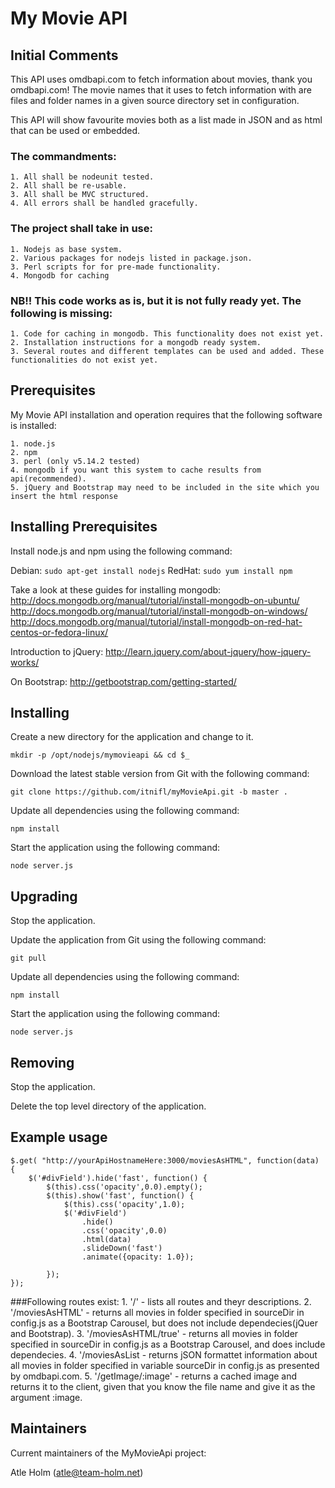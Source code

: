 My Movie API
============

Initial Comments
----------------
This API uses omdbapi.com to fetch information about movies, thank you omdbapi.com! The movie names that it uses to fetch information with are files and folder names in a given source directory set in configuration.

 This API will show favourite movies both as a list made in JSON and as html that can be used or embedded.
###  The commandments:
	1. All shall be nodeunit tested.
	2. All shall be re-usable.
	3. All shall be MVC structured.
	4. All errors shall be handled gracefully.
	
### The project shall take in use:
	1. Nodejs as base system.
	2. Various packages for nodejs listed in package.json.
	3. Perl scripts for for pre-made functionality.
	4. Mongodb for caching

### NB!! This code works as is, but it is not fully ready yet. The following is missing:
	1. Code for caching in mongodb. This functionality does not exist yet.
	2. Installation instructions for a mongodb ready system.
	3. Several routes and different templates can be used and added. These functionalities do not exist yet.


Prerequisites
-------------
My Movie API installation and operation requires that the following software is installed:

	1. node.js
	2. npm
	3. perl (only v5.14.2 tested)
	4. mongodb if you want this system to cache results from api(recommended).
	5. jQuery and Bootstrap may need to be included in the site which you insert the html response

Installing Prerequisites
------------------------
Install node.js and npm using the following command:

Debian: `sudo apt-get install nodejs` RedHat: `sudo yum install npm`

Take a look at these guides for installing mongodb:
http://docs.mongodb.org/manual/tutorial/install-mongodb-on-ubuntu/
http://docs.mongodb.org/manual/tutorial/install-mongodb-on-windows/
http://docs.mongodb.org/manual/tutorial/install-mongodb-on-red-hat-centos-or-fedora-linux/

Introduction to jQuery:
http://learn.jquery.com/about-jquery/how-jquery-works/

On Bootstrap:
http://getbootstrap.com/getting-started/

Installing
----------
Create a new directory for the application and change to it.

`mkdir -p /opt/nodejs/mymovieapi && cd $_`

Download the latest stable version from Git with the following command:

`git clone https://github.com/itnifl/myMovieApi.git -b master .`

Update all dependencies using the following command:

`npm install`

Start the application using the following command:

`node server.js`

Upgrading
---------
Stop the application.

Update the application from Git using the following command:

`git pull`

Update all dependencies using the following command:

`npm install`

Start the application using the following command:

`node server.js`

Removing
--------
Stop the application.

Delete the top level directory of the application.

Example usage
-------------

```
$.get( "http://yourApiHostnameHere:3000/moviesAsHTML", function(data) {
	$('#divField').hide('fast', function() {
		$(this).css('opacity',0.0).empty();
		$(this).show('fast', function() {
			$(this).css('opacity',1.0);
			$('#divField')
		        .hide()
		        .css('opacity',0.0)
		        .html(data)
		        .slideDown('fast')
		        .animate({opacity: 1.0});
	
		});							
});
```
###Following routes exist:
	1. '/' - lists all routes and theyr descriptions.
	2. '/moviesAsHTML' - returns all movies in folder specified in sourceDir in config.js as a Bootstrap Carousel, but does not include dependecies(jQuer and Bootstrap).
	3. '/moviesAsHTML/true' - returns all movies in folder specified in sourceDir in config.js as a Bootstrap Carousel, and does include dependecies.
	4. '/moviesAsList - returns jSON formattet information about all movies in folder specified in variable sourceDir in config.js as presented by omdbapi.com.
	5. '/getImage/:image'  - returns a cached image and returns it to the client, given that you know the file name and give it as the argument :image.

Maintainers
-----------
Current maintainers of the MyMovieApi project:

Atle Holm (atle@team-holm.net)
